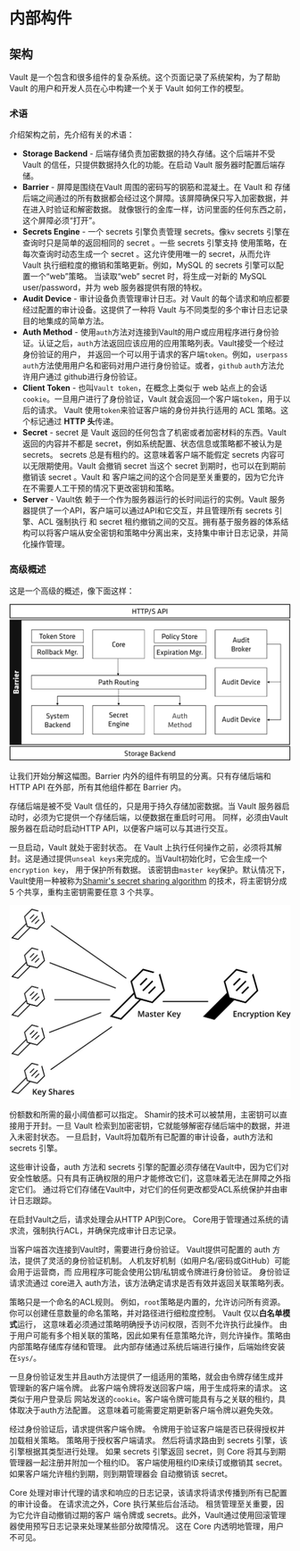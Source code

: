 # 内部构件

## 架构
Vault 是一个包含和很多组件的复杂系统。这个页面记录了系统架构，为了帮助 Vault 的用户和开发人员在心中构建一个关于 Vault 如何工作的模型。

### 术语
介绍架构之前，先介绍有关的术语：
- **Storage Backend** - 后端存储负责加密数据的持久存储。这个后端并不受 Vault 的信任，只提供数据持久化的功能。在启动 Vault 服务器时配置后端存储。
- **Barrier** - 屏障是围绕在Vault 周围的密码写的钢筋和混凝土。在 Vault 和 存储后端之间通过的所有数据都会经过这个屏障。该屏障确保只写入加密数据，并在进入时验证和解密数据。
就像银行的金库一样，访问里面的任何东西之前，这个屏障必须“打开”。
- **Secrets Engine** - 一个 secrets 引擎负责管理 secrets。像`kv` secrets 引擎在查询时只是简单的返回相同的 secret 。一些 secrets 引擎支持
使用策略，在每次查询时动态生成一个 secret 。这允许使用唯一的 secret，从而允许 Vault 执行细粒度的撤销和策略更新。例如，MySQL 的 secrets 引擎可以配置一个“web”策略。
当读取“web” secret 时，将生成一对新的 MySQL user/password，并为 web 服务器提供有限的特权。
- **Audit Device** - 审计设备负责管理审计日志。对 Vault 的每个请求和响应都要经过配置的审计设备。这提供了一种将 Vault 与不同类型的多个审计日志记录目的地集成的简单方法。
- **Auth Method** - 使用`auth`方法对连接到Vault的用户或应用程序进行身份验证。认证之后，`auth`方法返回应该应用的应用策略列表。Vault接受一个经过身份验证的用户，
并返回一个可以用于请求的客户端`token`。例如，`userpass` `auth`方法使用用户名和密码对用户进行身份验证。或者，`github` `auth`方法允许用户通过 github进行身份验证。
- **Client Token** - 也叫`Vault token`，在概念上类似于 web 站点上的会话`cookie`。一旦用户进行了身份验证，Vault 就会返回一个客户端`token`，用于以后的请求。
Vault 使用`token`来验证客户端的身份并执行适用的 ACL 策略。这个标记通过 **HTTP 头**传递。
- **Secret** - secret 是 Vault 返回的任何包含了机密或者加密材料的东西。Vault 返回的内容并不都是 secret，例如系统配置、状态信息或策略都不被认为是 secrets。
secrets 总是有租约的。这意味着客户端不能假定 secrets 内容可以无限期使用。Vault 会撤销 secret 当这个 secret 到期时，也可以在到期前撤销该 secret 。Vault 和
客户端之间的这个合同是至关重要的，因为它允许在不需要人工干预的情况下更改密钥和策略。
- **Server** - Vault依 赖于一个作为服务器运行的长时间运行的实例。Vault 服务器提供了一个API，客户端可以通过API和它交互，并且管理所有 secrets 引擎、ACL 强制执行
和 secret 租约撤销之间的交互。拥有基于服务器的体系结构可以将客户端从安全密钥和策略中分离出来，支持集中审计日志记录，并简化操作管理。

### 高级概述
这是一个高级的概述，像下面这样：

![Architecture](imgs/layers.png)

让我们开始分解这幅图。Barrier 内外的组件有明显的分离。只有存储后端和 HTTP API 在外部，所有其他组件都在 Barrier 内。

存储后端是被不受 Vault 信任的，只是用于持久存储加密数据。当 Vault 服务器启动时，必须为它提供一个存储后端，以便数据在重启时可用。
同样，必须由Vault服务器在启动时启动HTTP API，以便客户端可以与其进行交互。

一旦启动，Vault 就处于密封状态。 在 Vault 上执行任何操作之前，必须将其解封。这是通过提供`unseal keys`来完成的。当Vault初始化时，它会生成一个`encryption key`，
用于保护所有数据。 该密钥由`master key`保护。默认情况下，Vault使用一种被称为[Shamir's secret sharing algorithm](https://en.wikipedia.org/wiki/Shamir's_Secret_Sharing)
的技术，将主密钥分成 5 个共享，重构主密钥需要任意 3 个共享。

![Shamir](imgs/vault-shamir-secret-sharing.svg)

份额数和所需的最小阈值都可以指定。 Shamir的技术可以被禁用，主密钥可以直接用于开封。一旦 Vault 检索到加密密钥，它就能够解密存储后端中的数据，并进入未密封状态。
一旦启封，Vault将加载所有已配置的审计设备，auth方法和 secrets 引擎。

这些审计设备，auth 方法和 secrets 引擎的配置必须存储在Vault中，因为它们对安全性敏感。只有具有正确权限的用户才能修改它们，这意味着无法在屏障之外指定它们。
通过将它们存储在Vault中，对它们的任何更改都受ACL系统保护并由审计日志跟踪。

在启封Vault之后，请求处理会从HTTP API到Core。 Core用于管理通过系统的请求流，强制执行ACL，并确保完成审计日志记录。

当客户端首次连接到Vault时，需要进行身份验证。 Vault提供可配置的 auth 方法，提供了灵活的身份验证机制。 人机友好机制（如用户名/密码或GitHub）可能会用于运营商，而
应用程序可能会使用公钥/私钥或令牌进行身份验证。 身份验证请求流通过 core进入 auth方法，该方法确定请求是否有效并返回关联策略列表。

策略只是一个命名的ACL规则。 例如，`root`策略是内置的，允许访问所有资源。 你可以创建任意数量的命名策略，并对路径进行细粒度控制。 Vault 仅以**白名单模式**运行，
这意味着必须通过策略明确授予访问权限，否则不允许执行此操作。 由于用户可能有多个相关联的策略，因此如果有任意策略允许，则允许操作。策略由内部策略存储库存储和管理。
此内部存储通过系统后端进行操作，后端始终安装在`sys/`。

一旦身份验证发生并且auth方法提供了一组适用的策略，就会由令牌存储生成并管理新的客户端令牌。 此客户端令牌将发送回客户端，用于生成将来的请求。 这类似于用户登录后
网站发送的`cookie`。客户端令牌可能具有与之关联的租约，具体取决于auth方法配置。 这意味着可能需要定期更新客户端令牌以避免失效。

经过身份验证后，请求提供客户端令牌。 令牌用于验证客户端是否已获得授权并加载相关策略。 策略用于授权客户端请求。 然后将请求路由到 secrets 引擎，该引擎根据其类型进行处理。
如果 secrets 引擎返回 secret，则 Core 将其与到期管理器一起注册并附加一个租约ID。 客户端使用租约ID来续订或撤销其 secret。 如果客户端允许租约到期，则到期管理器会
自动撤销该 secret。

Core 处理对审计代理的请求和响应的日志记录，该请求将请求传播到所有已配置的审计设备。 在请求流之外，Core 执行某些后台活动。 租赁管理至关重要，因为它允许自动撤销过期的客户
端令牌或 secrets。此外，Vault通过使用回滚管理器使用预写日志记录来处理某些部分故障情况。 这在 Core 内透明地管理，用户不可见。